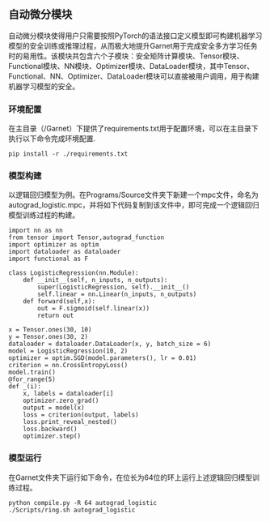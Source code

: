 ## 自动微分模块
自动微分模块使得用户只需要按照PyTorch的语法接口定义模型即可构建机器学习模型的安全训练或推理过程，从而极大地提升Garnet用于完成安全多方学习任务时的易用性。该模块共包含六个子模块：安全矩阵计算模块、Tensor模块、Functional模块、NN模块、Optimizer模块、DataLoader模块，其中Tensor、Functional、NN、Optimizer、DataLoader模块可以直接被用户调用，用于构建机器学习模型的安全。


### 环境配置
在主目录（/Garnet）下提供了requirements.txt用于配置环境，可以在主目录下执行以下命令完成环境配置.

```
pip install -r ./requirements.txt 
```

### 模型构建
以逻辑回归模型为例。在Programs/Source文件夹下新建一个mpc文件，命名为autograd_logistic.mpc，并将如下代码复制到该文件中，即可完成一个逻辑回归模型训练过程的构建。
```
import nn as nn
from tensor import Tensor,autograd_function
import optimizer as optim
import dataloader as dataloader
import functional as F

class LogisticRegression(nn.Module):
    def __init__(self, n_inputs, n_outputs):
        super(LogisticRegression, self).__init__()
        self.linear = nn.Linear(n_inputs, n_outputs)
    def forward(self,x):
        out = F.sigmoid(self.linear(x))
        return out

x = Tensor.ones(30, 10)
y = Tensor.ones(30, 2)
dataloader = dataloader.DataLoader(x, y, batch_size = 6)
model = LogisticRegression(10, 2)
optimizer = optim.SGD(model.parameters(), lr = 0.01)
criterion = nn.CrossEntropyLoss()
model.train()
@for_range(5)
def _(i):
    x, labels = dataloader[i]
    optimizer.zero_grad()
    output = model(x)
    loss = criterion(output, labels)
    loss.print_reveal_nested()
    loss.backward()
    optimizer.step()
```

### 模型运行
在Garnet文件夹下运行如下命令，在位长为64位的环上运行上述逻辑回归模型训练过程。
```
python compile.py -R 64 autograd_logistic
./Scripts/ring.sh autograd_logistic
```
